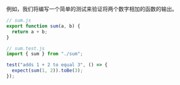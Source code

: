 <PageHeader content="测试函数" />

例如，我们将编写一个简单的测试来验证将两个数字相加的函数的输出。

```js
// sum.js
export function sum(a, b) {
  return a + b;
}
```

```js
// sum.test.js
import { sum } from "./sum";

test("adds 1 + 2 to equal 3", () => {
  expect(sum(1, 2)).toBe(3);
});
```
